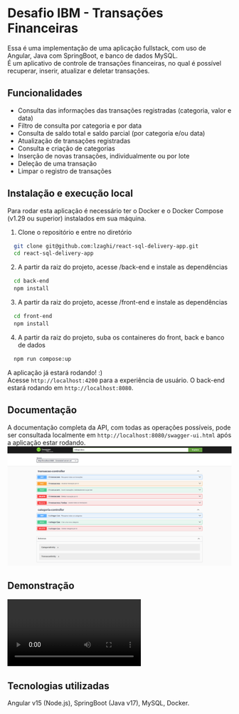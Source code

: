 # Desafio IBM - Transações Financeiras

Essa é uma implementação de uma aplicação fullstack, com uso de Angular, Java com SpringBoot, e banco de dados MySQL. </br>É um aplicativo de controle de transações financeiras, no qual é possível recuperar, inserir, atualizar e deletar transações.

<!-- A API foi construída com a arquitetura service-controller e a aplicação foi Dockerizada.</br>

O foco dessa projeto foi praticar a construção de uma aplicação fullstack completa robusta, construindo e integrando front e back-end. -->

<!-- [Experimente!](https://react-sql-delivery-app-front.vercel.app) -->


## Funcionalidades
- Consulta das informações das transações registradas (categoria, valor e data)
- Filtro de consulta por categoria e por data
- Consulta de saldo total e saldo parcial (por categoria e/ou data)
- Atualização de transações registradas
- Consulta e criação de categorias
- Inserção de novas transações, individualmente ou por lote
- Deleção de uma transação
- Limpar o registro de transações


## Instalação e execução local

Para rodar esta aplicação é necessário ter o Docker e o Docker Compose (v1.29 ou superior) instalados em sua máquina.

1. Clone o repositório e entre no diretório
```bash
  git clone git@github.com:lzaghi/react-sql-delivery-app.git
  cd react-sql-delivery-app
```

2. A partir da raiz do projeto, acesse /back-end e instale as dependências 
```bash
  cd back-end
  npm install
```

3. A partir da raiz do projeto, acesse /front-end e instale as dependências 
```bash
  cd front-end
  npm install
```

4. A partir da raiz do projeto, suba os containeres do front, back e banco de dados
```bash
  npm run compose:up
```

A aplicação já estará rodando! :)</br>
Acesse ```http://localhost:4200``` para a experiência de usuário. O back-end estará rodando em ```http://localhost:8080```.


## Documentação

A documentação completa da API, com todas as operações possíveis, pode ser consultada localmente em ```http://localhost:8080/swagger-ui.html``` após a aplicação estar rodando.
![](swagger.png)


## Demonstração

![](demonstracao.mp4)



## Tecnologias utilizadas

Angular v15 (Node.js), SpringBoot (Java v17), MySQL, Docker.

